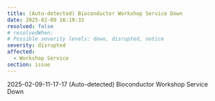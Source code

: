 ```yaml
---
title: (Auto-detected) Bioconductor Workshop Service Down
date: 2025-02-09 16:19:33
resolved: false
# resolvedWhen: 
# Possible severity levels: down, disrupted, notice
severity: disrupted
affected:
  - Workshop Service
section: issue
---
```


2025-02-09-11-17-17 (Auto-detected) Bioconductor Workshop Service Down

